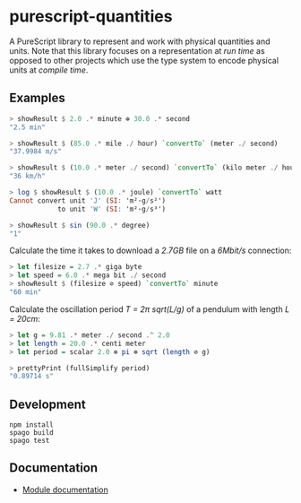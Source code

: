 # purescript-quantities

A PureScript library to represent and work with physical quantities and units. Note that this library
focuses on a representation at *run time* as opposed to other projects which use the type system to
encode physical units at *compile time*.

## Examples

``` purs
> showResult $ 2.0 .* minute ⊕ 30.0 .* second
"2.5 min"

> showResult $ (85.0 .* mile ./ hour) `convertTo` (meter ./ second)
"37.9984 m/s"

> showResult $ (10.0 .* meter ./ second) `convertTo` (kilo meter ./ hour)
"36 km/h"

> log $ showResult $ (10.0 .* joule) `convertTo` watt
Cannot convert unit 'J' (SI: 'm²·g/s²')
            to unit 'W' (SI: 'm²·g/s³')

> showResult $ sin (90.0 .* degree)
"1"
```

Calculate the time it takes to download a *2.7GB* file on a *6Mbit/s* connection:
``` purs
> let filesize = 2.7 .* giga byte
> let speed = 6.0 .* mega bit ./ second
> showResult $ (filesize ⊘ speed) `convertTo` minute
"60 min"
```

Calculate the oscillation period *T = 2π sqrt(L/g)* of a pendulum with length *L = 20cm*:
``` purs
> let g = 9.81 .* meter ./ second .^ 2.0
> let length = 20.0 .* centi meter
> let period = scalar 2.0 ⊗ pi ⊗ sqrt (length ⊘ g)

> prettyPrint (fullSimplify period)
"0.89714 s"
```

## Development
```
npm install
spago build
spago test
```

## Documentation

- [Module documentation](https://pursuit.purescript.org/packages/purescript-quantities)
